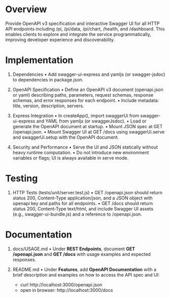 # Overview

Provide OpenAPI v3 specification and interactive Swagger UI for all HTTP API endpoints including /pi, /pi/data, /pi/chart, /health, and /dashboard. This enables clients to explore and integrate the service programmatically, improving developer experience and discoverability.

# Implementation

1. Dependencies
   • Add swagger-ui-express and yamljs (or swagger-jsdoc) to dependencies in package.json.

2. OpenAPI Specification
   • Define an OpenAPI v3 document (openapi.json or yaml) describing paths, parameters, request schemas, response schemas, and error responses for each endpoint.
   • Include metadata: title, version, description, servers.

3. Express Integration
   • In createApp(), import swaggerUi from swagger-ui-express and YAML from yamljs (or swaggerJsdoc).
   • Load or generate the OpenAPI document at startup.
   • Mount JSON spec at GET /openapi.json.
   • Mount Swagger UI at GET /docs using swaggerUi.serve and swaggerUi.setup with the OpenAPI document.

4. Security and Performance
   • Serve the UI and JSON statically without heavy runtime computation.
   • Do not introduce new environment variables or flags; UI is always available in serve mode.

# Testing

1. HTTP Tests (tests/unit/server.test.js)
   • GET /openapi.json should return status 200, Content-Type application/json, and a JSON object with openapi key and paths for all endpoints.
   • GET /docs should return status 200, Content-Type text/html, and include Swagger UI assets (e.g., swagger-ui-bundle.js) and a reference to /openapi.json.

# Documentation

1. docs/USAGE.md
   • Under **REST Endpoints**, document **GET /openapi.json** and **GET /docs** with usage examples and expected responses.

2. README.md
   • Under **Features**, add **OpenAPI Documentation** with a brief description and examples on how to access the API spec and UI:
     - curl http://localhost:3000/openapi.json
     - open in browser: http://localhost:3000/docs